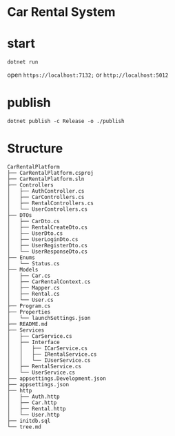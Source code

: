 # Car Rental System

# start

```
dotnet run
```

open 
`https://localhost:7132;`
or
`http://localhost:5012`

# publish

`dotnet publish -c Release -o ./publish`

# Structure

```
CarRentalPlatform
├── CarRentalPlatform.csproj
├── CarRentalPlatform.sln
├── Controllers
│   ├── AuthController.cs
│   ├── CarControllers.cs
│   ├── RentalControllers.cs
│   └── UserControllers.cs
├── DTOs
│   ├── CarDto.cs
│   ├── RentalCreateDto.cs
│   ├── UserDto.cs
│   ├── UserLoginDto.cs
│   ├── UserRegisterDto.cs
│   └── UserResponseDto.cs
├── Enums
│   └── Status.cs
├── Models
│   ├── Car.cs
│   ├── CarRentalContext.cs
│   ├── Mapper.cs
│   ├── Rental.cs
│   └── User.cs
├── Program.cs
├── Properties
│   └── launchSettings.json
├── README.md
├── Services
│   ├── CarService.cs
│   ├── Interface
│   │   ├── ICarService.cs
│   │   ├── IRentalService.cs
│   │   └── IUserService.cs
│   ├── RentalService.cs
│   └── UserService.cs
├── appsettings.Development.json
├── appsettings.json
├── http
│   ├── Auth.http
│   ├── Car.http
│   ├── Rental.http
│   └── User.http
├── initdb.sql
└── tree.md

```